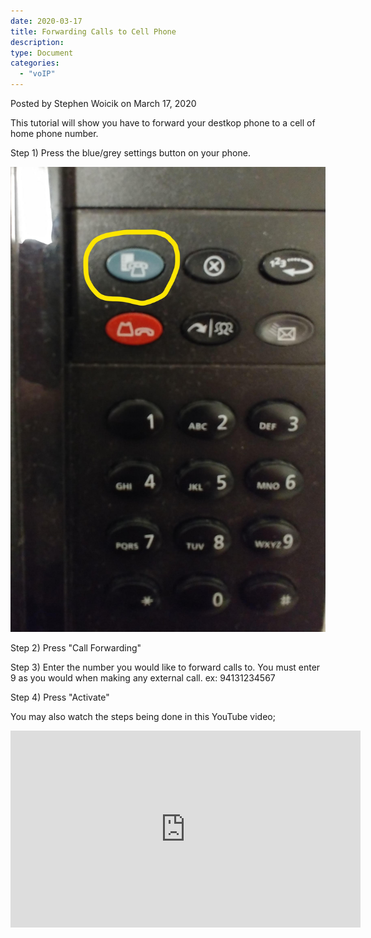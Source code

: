 ```yaml
---
date: 2020-03-17
title: Forwarding Calls to Cell Phone
description:
type: Document
categories:
  - "voIP"
---
```

Posted by Stephen Woicik on March 17, 2020

This tutorial will show you have to forward your destkop phone to a cell of home phone number. 

Step 1) Press the blue/grey settings button on your phone.

![phone dashboard](/images/call-forwarding.jpg)

Step 2) Press "Call Forwarding"

Step 3) Enter the number you would like to forward calls to. You must enter 9 as you would when making any external call.
ex: 94131234567

Step 4) Press "Activate"

You may also watch the steps being done in this YouTube video;

<iframe width="560" height="315" src="https://www.youtube.com/embed/Tw9KqZaBlsw?start=46" frameborder="0" allow="accelerometer; autoplay; encrypted-media; gyroscope; picture-in-picture" allowfullscreen></iframe>

